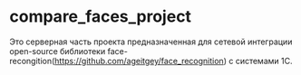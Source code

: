 # compare_faces_project
Это серверная часть проекта предназначенная для сетевой интеграции open-source библиотеки face-recongition(https://github.com/ageitgey/face_recognition)
с системами 1C.
